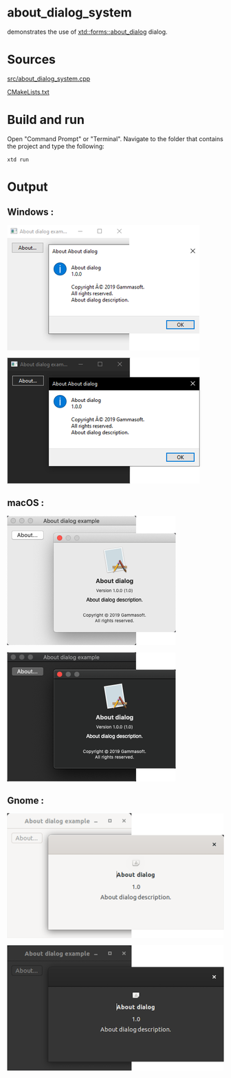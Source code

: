 # about_dialog_system

demonstrates the use of [xtd::forms::about_dialog](../../../src/xtd_forms/include/xtd/forms/about_dialog.hpp) dialog.

# Sources

[src/about_dialog_system.cpp](src/about_dialog_system.cpp)

[CMakeLists.txt](CMakeLists.txt)

# Build and run

Open "Command Prompt" or "Terminal". Navigate to the folder that contains the project and type the following:

```shell
xtd run
```

# Output

## Windows :

![Screenshot](../../../docs/pictures/examples/about_dialog_system_w.png)

![Screenshot](../../../docs/pictures/examples/about_dialog_system_wd.png)

## macOS :

![Screenshot](../../../docs/pictures/examples/about_dialog_system_m.png)

![Screenshot](../../../docs/pictures/examples/about_dialog_system_md.png)

## Gnome :

![Screenshot](../../../docs/pictures/examples/about_dialog_system_g.png)

![Screenshot](../../../docs/pictures/examples/about_dialog_system_gd.png)
